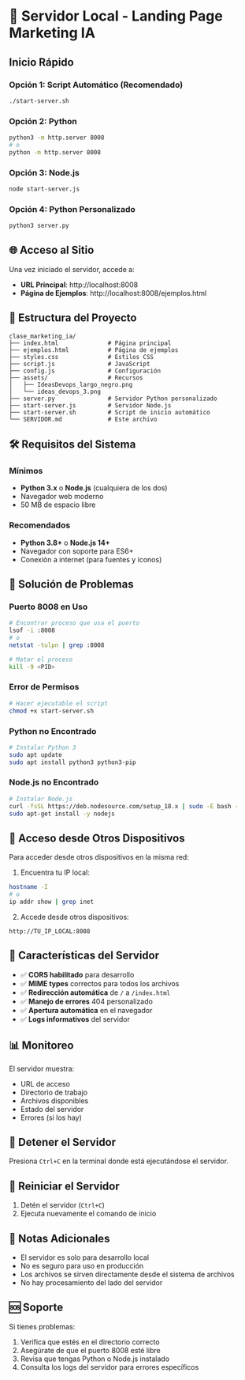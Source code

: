 # 🚀 Servidor Local - Landing Page Marketing IA

## Inicio Rápido

### Opción 1: Script Automático (Recomendado)
```bash
./start-server.sh
```

### Opción 2: Python
```bash
python3 -m http.server 8008
# o
python -m http.server 8008
```

### Opción 3: Node.js
```bash
node start-server.js
```

### Opción 4: Python Personalizado
```bash
python3 server.py
```

## 🌐 Acceso al Sitio

Una vez iniciado el servidor, accede a:
- **URL Principal**: http://localhost:8008
- **Página de Ejemplos**: http://localhost:8008/ejemplos.html

## 📁 Estructura del Proyecto

```
clase_marketing_ia/
├── index.html              # Página principal
├── ejemplos.html           # Página de ejemplos
├── styles.css              # Estilos CSS
├── script.js               # JavaScript
├── config.js               # Configuración
├── assets/                 # Recursos
│   ├── IdeasDevops_largo_negro.png
│   └── ideas_devops_3.png
├── server.py               # Servidor Python personalizado
├── start-server.js         # Servidor Node.js
├── start-server.sh         # Script de inicio automático
└── SERVIDOR.md             # Este archivo
```

## 🛠️ Requisitos del Sistema

### Mínimos
- **Python 3.x** o **Node.js** (cualquiera de los dos)
- Navegador web moderno
- 50 MB de espacio libre

### Recomendados
- **Python 3.8+** o **Node.js 14+**
- Navegador con soporte para ES6+
- Conexión a internet (para fuentes y iconos)

## 🔧 Solución de Problemas

### Puerto 8008 en Uso
```bash
# Encontrar proceso que usa el puerto
lsof -i :8008
# o
netstat -tulpn | grep :8008

# Matar el proceso
kill -9 <PID>
```

### Error de Permisos
```bash
# Hacer ejecutable el script
chmod +x start-server.sh
```

### Python no Encontrado
```bash
# Instalar Python 3
sudo apt update
sudo apt install python3 python3-pip
```

### Node.js no Encontrado
```bash
# Instalar Node.js
curl -fsSL https://deb.nodesource.com/setup_18.x | sudo -E bash -
sudo apt-get install -y nodejs
```

## 📱 Acceso desde Otros Dispositivos

Para acceder desde otros dispositivos en la misma red:

1. Encuentra tu IP local:
```bash
hostname -I
# o
ip addr show | grep inet
```

2. Accede desde otros dispositivos:
```
http://TU_IP_LOCAL:8008
```

## 🚀 Características del Servidor

- ✅ **CORS habilitado** para desarrollo
- ✅ **MIME types** correctos para todos los archivos
- ✅ **Redirección automática** de `/` a `/index.html`
- ✅ **Manejo de errores** 404 personalizado
- ✅ **Apertura automática** en el navegador
- ✅ **Logs informativos** del servidor

## 📊 Monitoreo

El servidor muestra:
- URL de acceso
- Directorio de trabajo
- Archivos disponibles
- Estado del servidor
- Errores (si los hay)

## 🛑 Detener el Servidor

Presiona `Ctrl+C` en la terminal donde está ejecutándose el servidor.

## 🔄 Reiniciar el Servidor

1. Detén el servidor (`Ctrl+C`)
2. Ejecuta nuevamente el comando de inicio

## 📝 Notas Adicionales

- El servidor es solo para desarrollo local
- No es seguro para uso en producción
- Los archivos se sirven directamente desde el sistema de archivos
- No hay procesamiento del lado del servidor

## 🆘 Soporte

Si tienes problemas:
1. Verifica que estés en el directorio correcto
2. Asegúrate de que el puerto 8008 esté libre
3. Revisa que tengas Python o Node.js instalado
4. Consulta los logs del servidor para errores específicos
